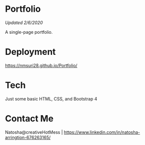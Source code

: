 # Portfolio

*Updated 2/6/2020*

A single-page portfolio. 

# Deployment
https://nmsuri28.github.io/Portfolio/

# Tech
Just some basic HTML, CSS, and Bootstrap 4

# Contact Me 
Natosha@creativeHotMess | https://www.linkedin.com/in/natosha-arringtion-676263165/

